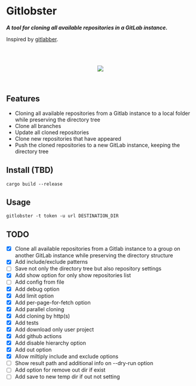 # Gitlobster

**_A tool for cloning all available repositories in a GitLab instance._**

Inspired by [gitlabber](https://github.com/ezbz/gitlabber).

<br>
<br>

<p align="center">
    <img src="https://github.com/lowitea/gitlobster/raw/master/logo.png">
</p>

<br>

## Features

- Cloning all available repositories from a Gitlab instance to a local folder while preserving the directory tree
- Clone all branches
- Update all cloned repositories
- Clone new repositories that have appeared
- Push the cloned repositories to a new GitLab instance, keeping the directory tree

## Install (TBD)

[//]: # "TODO: Write a complete installation guide"

```shell
cargo build --release
```

## Usage

```shell
gitlobster -t token -u url DESTINATION_DIR
```

## TODO

- [x] Clone all available repositories from a Gitlab instance to a group on another GitLab instance while preserving the
      directory structure
- [x] Add include/exclude patterns
- [ ] Save not only the directory tree but also repository settings
- [x] Add show option for only show repositories list
- [ ] Add config from file
- [x] Add debug option
- [x] Add limit option
- [x] Add per-page-for-fetch option
- [x] Add parallel cloning
- [x] Add cloning by http(s)
- [x] Add tests
- [x] Add download only user project
- [x] Add github actions
- [x] Add disable hierarchy option
- [x] Add out option
- [x] Allow miltiply include and exclude options
- [ ] Show result path and additional info on --dry-run option
- [ ] Add option for remove out dir if exist
- [ ] Add save to new temp dir if out not setting
